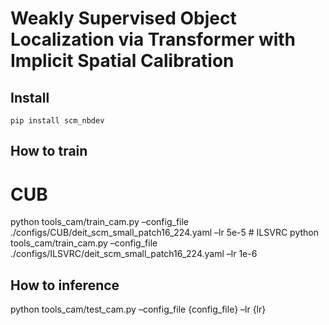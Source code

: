 Weakly Supervised Object Localization via Transformer with Implicit
Spatial Calibration
================

<!-- WARNING: THIS FILE WAS AUTOGENERATED! DO NOT EDIT! -->

## Install

    pip install scm_nbdev

## How to train

# CUB

python tools_cam/train_cam.py –config_file
./configs/CUB/deit_scm_small_patch16_224.yaml –lr 5e-5 \# ILSVRC python
tools_cam/train_cam.py –config_file
./configs/ILSVRC/deit_scm_small_patch16_224.yaml –lr 1e-6

## How to inference

python tools_cam/test_cam.py –config_file {config_file} –lr {lr}
